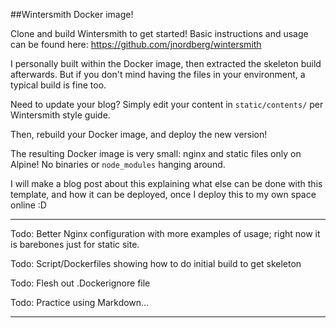 ##Wintersmith Docker image!

Clone and build Wintersmith to get started!
Basic instructions and usage can be found here: https://github.com/jnordberg/wintersmith 

I personally built within the Docker image, then extracted the skeleton build afterwards.
But if you don't mind having the files in your environment, a typical build is fine too.

Need to update your blog? Simply edit your content in `static/contents/` per Wintersmith style guide. 

Then, rebuild your Docker image, and deploy the new version!

The resulting Docker image is very small: nginx and static files only on Alpine! No binaries or `node_modules` hanging around.

I will make a blog post about this explaining what else can be done with this template, and how it can be deployed, once I deploy this to my own space online :D

---

Todo: Better Nginx configuration with more examples of usage; right now it is barebones just for static site.

Todo: Script/Dockerfiles showing how to do initial build to get skeleton

Todo: Flesh out .Dockerignore file

Todo: Practice using Markdown...

---
